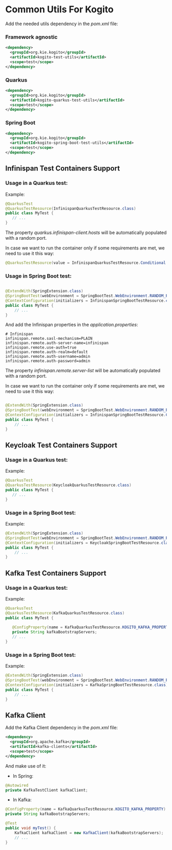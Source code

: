 # Common Utils For Kogito

Add the needed utils dependency in the _pom.xml_ file:

### Framework agnostic
```xml
<dependency>
  <groupId>org.kie.kogito</groupId>
  <artifactId>kogito-test-utils</artifactId>
  <scope>test</scope>
</dependency>
```

### Quarkus
```xml
<dependency>
  <groupId>org.kie.kogito</groupId>
  <artifactId>kogito-quarkus-test-utils</artifactId>
  <scope>test</scope>
</dependency>
```

### Spring Boot
```xml
<dependency>
  <groupId>org.kie.kogito</groupId>
  <artifactId>kogito-spring-boot-test-utils</artifactId>
  <scope>test</scope>
</dependency>
```

## Infinispan Test Containers Support

### Usage in a Quarkus test:

Example:

```java
@QuarkusTest
@QuarkusTestResource(InfinispanQuarkusTestResource.class)
public class MyTest {
   // ...
}
```

The property _quarkus.infinispan-client.hosts_ will be automatically populated with a random port.

In case we want to run the container only if some requirements are met, we need to use it this way:

```java
@QuarkusTestResource(value = InfinispanQuarkusTestResource.Conditional.class)
```

### Usage in Spring Boot test:


```java

@ExtendWith(SpringExtension.class)
@SpringBootTest(webEnvironment = SpringBootTest.WebEnvironment.RANDOM_PORT, classes = DemoApplication.class)
@ContextConfiguration(initializers = InfinispanSpringBootTestResource.class)
public class MyTest {    
    // ...
}
```

And add the Infinispan properties in the _application.properties_:

```
# Infinispan
infinispan.remote.sasl-mechanism=PLAIN
infinispan.remote.auth-server-name=infinispan
infinispan.remote.use-auth=true
infinispan.remote.auth-realm=default
infinispan.remote.auth-username=admin
infinispan.remote.auth-password=admin
```

The property _infinispan.remote.server-list_ will be automatically populated with a random port.

In case we want to run the container only if some requirements are met, we need to use it this way:

```java

@ExtendWith(SpringExtension.class)
@SpringBootTest(webEnvironment = SpringBootTest.WebEnvironment.RANDOM_PORT, classes = DemoApplication.class)
@ContextConfiguration(initializers = InfinispanSpringBootTestResource.Conditional.class)
public class MyTest {    
    // ...
}
```

## Keycloak Test Containers Support

### Usage in a Quarkus test:

Example:

```java
@QuarkusTest
@QuarkusTestResource(KeycloakQuarkusTestResource.class)
public class MyTest {
   // ...
}
```

### Usage in a Spring Boot test:

Example:

```java
@ExtendWith(SpringExtension.class)
@SpringBootTest(webEnvironment = SpringBootTest.WebEnvironment.RANDOM_PORT, classes = DemoApplication.class)
@ContextConfiguration(initializers = KeycloakSpringBootTestResource.class)
public class MyTest {
    // ...
}
```

## Kafka Test Containers Support

### Usage in a Quarkus test:

Example:

```java
@QuarkusTest
@QuarkusTestResource(KafkaQuarkusTestResource.class)
public class MyTest {
   
   @ConfigProperty(name = KafkaQuarkusTestResource.KOGITO_KAFKA_PROPERTY)
   private String kafkaBootstrapServers;
   // ...
}
```

### Usage in a Spring Boot test:

Example:

```java
@ExtendWith(SpringExtension.class)
@SpringBootTest(webEnvironment = SpringBootTest.WebEnvironment.RANDOM_PORT, classes = DemoApplication.class)
@ContextConfiguration(initializers = KafkaSpringBootTestResource.class)
public class MyTest {
    // ...
}
```

## Kafka Client

Add the Kafka Client dependency in the _pom.xml_ file:

```xml
<dependency>
  <groupId>org.apache.kafka</groupId>
  <artifactId>kafka-clients</artifactId>
  <scope>test</scope>
</dependency>
```

And make use of it:

- In Spring:

```java
@Autowired
private KafkaTestClient kafkaClient;
``` 

- In Kafka:

```java
@ConfigProperty(name = KafkaQuarkusTestResource.KOGITO_KAFKA_PROPERTY)
private String kafkaBootstrapServers;

@Test
public void myTest() {
    KafkaClient kafkaClient = new KafkaClient(kafkaBootstrapServers);
    // ...
}
```
